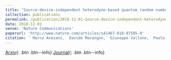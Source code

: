 ```yaml
---
title: "Source-device-independent heterodyne-based quantum random number generator at 17 Gbps"
collection: publications
permalink: /publication/2018-12-01-Source-device-independent-heterodyne-based-quantum-random-number-generator-at-17-Gbps
date: 2018-12-01
venue: 'Nature Communications'
paperurl: 'http://www.nature.com/articles/s41467-018-07585-0'
citation: ' Marco Avesani,  Davide Marangon,  Giuseppe Vallone,  Paolo Villoresi, &quot;Source-device-independent heterodyne-based quantum random number generator at 17 Gbps.&quot; Nature Communications, 2018.'
---
```

[Arxiv](https://arxiv.org/abs/1801.04139){: .btn .btn--info}
 [Journal](http://www.nature.com/articles/s41467-018-07585-0){: .btn .btn--info}
